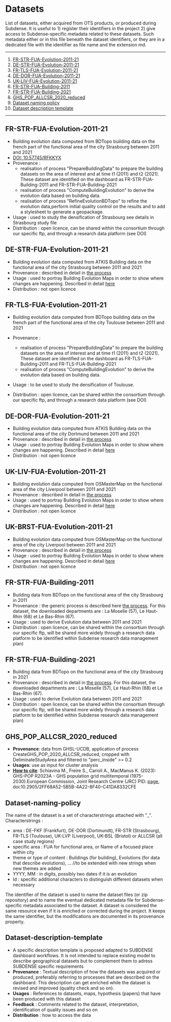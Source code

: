 # Datasets

List of datasets, either acquired from OTS products, or produced during Subdense. It is useful to 1) register their identifiers in the project 2) give access to Subdense-specific metadata related to these datasets. Such metadata either or in this file beneath the dataset identifiers, or they are in a dedicated file with the identifier as file name and the extension md. 


*******

1. [FR-STR-FUA-Evolution-2011-21](#fr-str-fua-evolution-2011-21)
2. [DE-STR-FUA-Evolution-2011-21](#de-str-fua-evolution-2011-21)
3. [FR-TLS-FUA-Evolution-2011-21](#fr-tls-fua-evolution-2011-21)
4. [DE-DOR-FUA-Evolution-2011-21](#de-dor-fua-evolution-2011-21)
5. [UK-LIV-FUA-Evolution-2011-21](#uk-liv-fua-evolution-2011-21)
6. [FR-STR-FUA-Building-2011](#fr-str-fua-building-2011)
7. [FR-STR-FUA-Building-2021](#fr-str-fua-building-2021)
8. [GHS_POP_ALLCSR_2020_reduced](#ghs_pop_allcsr_2020_reduced)
9. [Dataset naming policy](#dataset-naming-policy)
10. [Dataset description template](#dataset-description-template)
*******

## FR-STR-FUA-Evolution-2011-21
* Building evolution data computed from BDTopo building data on the french part of the functional area of the city Strasbourg between 2011 and 2021
* [DOI: 10.57745/RFKKYX](https://doi.org/10.57745/RFKKYX)
* Provenance :
    * realisation of process "PrepareBuildingData" to prepare the building datasets on the area of interest and at time t1 (2011) and t2 (2021). These dataset are identified on the dashboard as FR-STR-FUA-Building-2011 and FR-STR-FUA-Building-2021
    * realisation of process "ComputeBuildingEvolution" to derive the evolution data based on building data.
    * realisation of process "RefineEvolutionBDTopo" to refine the evolution data,perform initial quality control on the results and to add a stylesheet to generate a geopackage.
* Usage : used to study the densification of Strasbourg see details in Strasbourg study file
* Distribution : open licence, can be shared within the consortium through our specific ftp, and through a research data platform (see DOI)

## DE-STR-FUA-Evolution-2011-21
* Building evolution data computed from ATKIS Building data on the functional area of the city Strasbourg between 2011 and 2021
* Provenance : described in detail in [the process](Processes/ComputeBuildingEvolution.md)
* Usage : used to portray Building Evolution Maps in order to show where changes are happening. Described in detail [here](Maps/Maps.md)
* Distribution : not open licence

## FR-TLS-FUA-Evolution-2011-21
* Building evolution data computed from BDTopo building data on the french part of the functional area of the city Toulouse between 2011 and 2021
* Provenance :
    * realisation of process "PrepareBuildingData" to prepare the building datasets on the area of interest and at time t1 (2011) and t2 (2021). These dataset are identified on the dashboard as FR-TLS-FUA-Building-2011 and FR-TLS-FUA-Building-2021
    * realisation of process "ComputeBuildingEvolution" to derive the evolution data based on building data.
    
* Usage : to be used to study the densification of Toulouse.
* Distribution : open licence, can be shared within the consortium through our specific ftp, and through a research data platform (see DOI)


## DE-DOR-FUA-Evolution-2011-21
* Building evolution data computed from ATKIS Building data on the functional area of the city Dortmund between 2011 and 2021
* Provenance : described in detail in [the process](Processes/ComputeBuildingEvolution.md)
* Usage : used to portray Building Evolution Maps in order to show where changes are happening. Described in detail [here](Maps/Maps.md)
* Distribution : not open licence

## UK-LIV-FUA-Evolution-2011-21
* Building evolution data computed from OSMasterMap on the functional area of the city Liverpool between 2011 and 2021
* Provenance : described in detail in [the process](Processes/ComputeBuildingEvolution.md)
* Usage : used to portray Building Evolution Maps in order to show where changes are happening. Described in detail [here](Maps/Maps.md)
* Distribution : not open licence

## UK-BRST-FUA-Evolution-2011-21
* Building evolution data computed from OSMasterMap on the functional area of the city Liverpool between 2011 and 2021
* Provenance : described in detail in [the process](Processes/ComputeBuildingEvolution.md)
* Usage : used to portray Building Evolution Maps in order to show where changes are happening. Described in detail [here](Maps/Maps.md)
* Distribution : not open licence

## FR-STR-FUA-Building-2011
* Building data from BDTopo on the functional area of the city Strasbourg in 2011
* Provenance : the generic process is described here [the process](Processes/PrepareBuildingData.md). For this dataset, the downloaded departments are : La Moselle (57), Le Haut-Rhin (68) et Le Bas-Rhin (67).
* Usage : used to derive Evolution data between 2011 and 2021
* Distribution : open licence, can be shared within the consortium through our specific ftp, will be shared more widely through a research data platform to be identified within Subdense research data management plan)

## FR-STR-FUA-Building-2021
* Building data from BDTopo on the functional area of the city Strasbourg in 2021
* Provenance : described in detail in [the process](Processes/PrepareBuildingDataBDTopo.md). For this dataset, the downloaded departments are : La Moselle (57), Le Haut-Rhin (68) et Le Bas-Rhin (67).
* Usage : used to derive Evolution data between 2011 and 2021
* Distribution : open licence, can be shared within the consortium through our specific ftp, will be shared more widely through a research data platform to be identified within Subdense research data management plan)

## GHS_POP_ALLCSR_2020_reduced
* **Provenance**: data from GHSL-UCDB, application of process CreateGHS_POP_2020_ALLCSR_reduced, cropped with DeliminateStudyArea and filtered to "perc_inside" >= 0.2
* **Usages**: use as input for cluster analysis
* [**How to cite**](https://ghsl.jrc.ec.europa.eu/datasets.php): Schiavina M., Freire S., Carioli A., MacManus K. (2023): GHS-POP R2023A - GHS population grid multitemporal (1975-2030).European Commission, Joint Research Centre (JRC) PID: [page](http://data.europa.eu/89h/2ff68a52-5b5b-4a22-8f40-c41da8332cfe), doi:10.2905/2FF68A52-5B5B-4A22-8F40-C41DA8332CFE

## Dataset-naming-policy
The name of the dataset is a set of characterstrings attached with "_". 
Characterstrings : 
* area : DE-FKF (Frankfurt), DE-DOR (Dortmundt), FR-STR (Strasbourg), FR-TLS (Toulouse), UK-LVP (Liverpool), UK-BSL (Bristol) or ALLCSR (all case study regions)
* specific area : FUA for functional area, or Name of a focused place within city   
* theme or type of content : Buildings (for building), Evolutions (for data that describe evolutions), ... //to be extended with new strings when new themes are added
* YYYY, MM : in digits, possibly two dates if it is an evolution
* Id : specific additional characters to distinguish different datasets when necessary
    
The identifier of the dataset is used to name the dataset files (or zip repository) and to name the eventual dedicated metadata file for Subdense-specific metadata associated to the dataset. A dataset is considered the same resource even if it is enriched or corrected during the project. It keeps the same identifier, but the modifications are documented in its provenance property.
    
## Dataset-description-template
* A specific description template is proposed adapted to SUBDENSE dashboard workflows. It is not intended to replace existing model to describe geographical datasets but to complement them to adress SUBDENSE specific requirements
* **Provenance** : Textual description of how the datasets was acquired or produced, preferably referring to processes that are described on the dashboard.  This description can get enriched while the dataset is revised and improved (quality check and so on).
* **Usages** : References to datasets, maps, hypothesis (papers) that have been produced with this dataset
* **Feedback** : Comments related to the dataset, interpretation, identification of quality issues and so on
* **Distribution** : how to access the data

